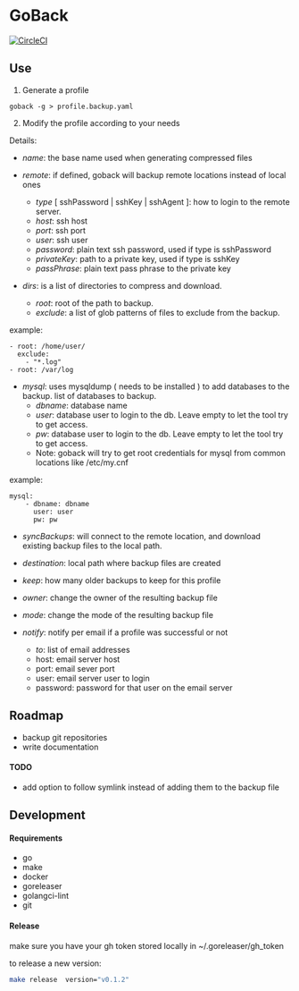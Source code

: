 # GoBack

[![CircleCI](https://circleci.com/gh/AndresBott/goback/tree/main.svg?style=svg)](https://circleci.com/gh/AndresBott/goback/tree/main)

## Use

1.  Generate a profile 
```
goback -g > profile.backup.yaml
```
2. Modify the profile according to your needs

Details:
* _name_: the base name used when generating compressed files 
* _remote_: if defined, goback will backup remote locations instead of local ones
  * _type_ [ sshPassword | sshKey | sshAgent ]: how to login to the remote server.
  * _host_: ssh host  
  * _port_: ssh port
  * _user_: ssh user
  * _password_: plain text ssh password, used if type is sshPassword
  * _privateKey_: path to a private key, used if type is sshKey
  * _passPhrase_: plain text pass phrase to the private key

* _dirs_: is a list of directories to compress and download.
  * _root_: root of the path to backup.
  * _exclude_: a list of glob patterns of files to exclude from the backup.

example:
```
- root: /home/user/
  exclude:
    - "*.log"
- root: /var/log
```


* _mysql_: uses mysqldump ( needs to be installed ) to add databases to the backup. list of databases to backup.
  * _dbname_: database name
  * _user_: database user to login to the db. Leave empty to let the tool try to get access.
  * _pw_: database user to login to the db. Leave empty to let the tool try to get access.
  * Note: goback will try to get root credentials for mysql from common locations like /etc/my.cnf

example:
```
mysql:
    - dbname: dbname
      user: user
      pw: pw

```

* _syncBackups_: will connect to the remote location, and download existing backup files to the local path.
* _destination_: local path where backup files are created
* _keep_: how many older backups to keep for this profile
* _owner_: change the owner of the resulting backup file
* _mode_: change the mode of the resulting backup file

* _notify_: notify per email if a profile was successful or not
  * _to_: list of email addresses
  * host: email server host
  * port: email sever port
  * user: email server user to login
  * password: password for that user on the email server


## Roadmap

* backup git repositories
* write documentation

#### TODO
* add option to follow symlink instead of adding them to the backup file

## Development

#### Requirements

* go
* make
* docker
* goreleaser
* golangci-lint
* git 

#### Release

make sure you have your gh token stored locally in ~/.goreleaser/gh_token

to release a new version:
```bash 
make release  version="v0.1.2"
```
